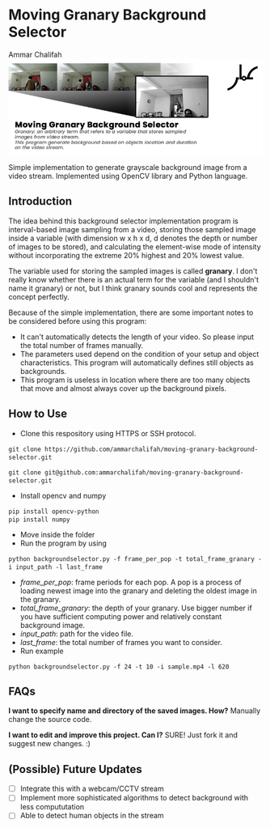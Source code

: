 # Moving Granary Background Selector
Ammar Chalifah
![Image of Granary](https://github.com/ammarchalifah/moving-granary-background-selector/blob/master/images/banner.jpg)

Simple implementation to generate grayscale background image from a video stream. Implemented using OpenCV library and Python language.
## Introduction
The idea behind this background selector implementation program is interval-based image sampling from a video, storing those sampled image inside a variable (with dimension w x h x d, d denotes the depth or number of images to be stored), and calculating the element-wise mode of intensity without incorporating the extreme 20% highest and 20% lowest value.

The variable used for storing the sampled images is called **granary**. I don't really know whether there is an actual term for the variable (and I shouldn't name it granary) or not, but I think granary sounds cool and represents the concept perfectly.

Because of the simple implementation, there are some important notes to be considered before using this program:
- It can't automatically detects the length of your video. So please input the total number of frames manually.
- The parameters used depend on the condition of your setup and object characteristics. This program will automatically defines still objects as backgrounds.
- This program is useless in location where there are too many objects that move and almost always cover up the background pixels.

## How to Use
- Clone this respository using HTTPS or SSH protocol.
```
git clone https://github.com/ammarchalifah/moving-granary-background-selector.git
```
```
git clone git@github.com:ammarchalifah/moving-granary-background-selector.git
```
- Install opencv and numpy
```
pip install opencv-python
pip install numpy
```
- Move inside the folder
- Run the program by using
```
python backgroundselector.py -f frame_per_pop -t total_frame_granary -i input_path -l last_frame
```
  - *frame_per_pop*: frame periods for each pop. A pop is a process of loading newest image into the granary and deleting the oldest image in the granary.
  - *total_frame_granary*: the depth of your granary. Use bigger number if you have sufficient computing power and relatively constant background image.
  - *input_path*: path for the video file.
  - *last_frame*: the total number of frames you want to consider.
- Run example
```
python backgroundselector.py -f 24 -t 10 -i sample.mp4 -l 620
```
## FAQs
**I want to specify name and directory of the saved images. How?**
Manually change the source code.

**I want to edit and improve this project. Can I?**
SURE! Just fork it and suggest new changes. :)

## (Possible) Future Updates
- [ ] Integrate this with a webcam/CCTV stream
- [ ] Implement more sophisticated algorithms to detect background with less compututation
- [ ] Able to detect human objects in the stream
